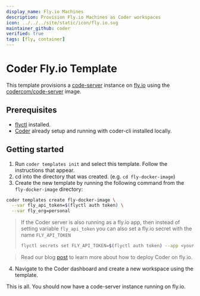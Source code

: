 ```yaml
---
display_name: Fly.io Machines
description: Provision Fly.io Machines as Coder workspaces
icon: ../../../site/static/icon/fly.io.svg
maintainer_github: coder
verified: true
tags: [fly, container]
---
```


# Coder Fly.io Template

This template provisions a [code-server](https://github.com/coder/code-server) instance on [fly.io](https://fly.io) using the [codercom/code-server](https://hub.docker.com/r/codercom/code-server) image.

## Prerequisites

- [flyctl](https://fly.io/docs/getting-started/installing-flyctl/) installed.
- [Coder](https://coder.com/) already setup and running with coder-cli installed locally.

## Getting started

1. Run `coder templates init` and select this template. Follow the instructions that appear.
2. cd into the directory that was created. (e.g. `cd fly-docker-image`)
3. Create the new template by running the following command from the `fly-docker-image` directory:

```bash
coder templates create fly-docker-image \
  --var fly_api_token=$(flyctl auth token) \
  --var fly_org=personal
```

> If the Coder server is also running as a fly.io app, then instead of setting variable `fly_api_token` you can also set a fly.io secret with the name `FLY_API_TOKEN`
>
> ```bash
> flyctl secrets set FLY_API_TOKEN=$(flyctl auth token) --app <your-coder-app-name>
> ```

> Read our blog [post](coder.com/blog/deploying-coder-on-fly-io) to learn more about how to deploy Coder on fly.io.

4. Navigate to the Coder dashboard and create a new workspace using the template.

This is all. You should now have a code-server instance running on fly.io.
